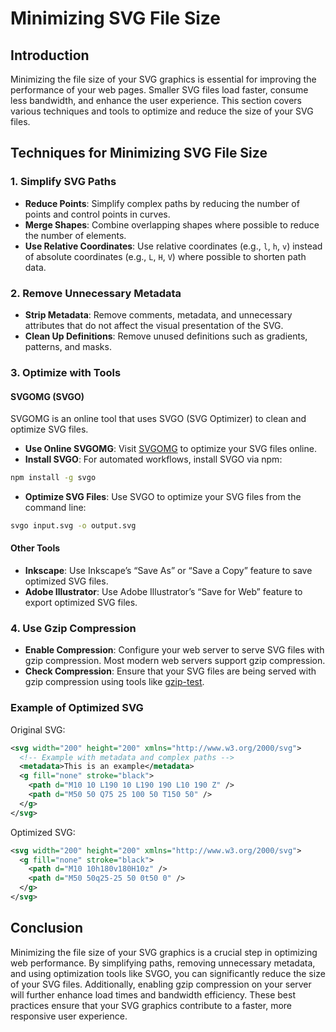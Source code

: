 # Minimizing SVG File Size

## Introduction

Minimizing the file size of your SVG graphics is essential for improving the performance of your web pages. Smaller SVG files load faster, consume less bandwidth, and enhance the user experience. This section covers various techniques and tools to optimize and reduce the size of your SVG files.

## Techniques for Minimizing SVG File Size

### 1. Simplify SVG Paths

- **Reduce Points**: Simplify complex paths by reducing the number of points and control points in curves.
- **Merge Shapes**: Combine overlapping shapes where possible to reduce the number of elements.
- **Use Relative Coordinates**: Use relative coordinates (e.g., `l`, `h`, `v`) instead of absolute coordinates (e.g., `L`, `H`, `V`) where possible to shorten path data.

### 2. Remove Unnecessary Metadata

- **Strip Metadata**: Remove comments, metadata, and unnecessary attributes that do not affect the visual presentation of the SVG.
- **Clean Up Definitions**: Remove unused definitions such as gradients, patterns, and masks.

### 3. Optimize with Tools

#### SVGOMG (SVGO)

SVGOMG is an online tool that uses SVGO (SVG Optimizer) to clean and optimize SVG files.

- **Use Online SVGOMG**: Visit [SVGOMG](https://jakearchibald.github.io/svgomg/) to optimize your SVG files online.
- **Install SVGO**: For automated workflows, install SVGO via npm:

```bash
npm install -g svgo
```

- **Optimize SVG Files**: Use SVGO to optimize your SVG files from the command line:

```bash
svgo input.svg -o output.svg
```

#### Other Tools

- **Inkscape**: Use Inkscape’s “Save As” or “Save a Copy” feature to save optimized SVG files.
- **Adobe Illustrator**: Use Adobe Illustrator’s “Save for Web” feature to export optimized SVG files.

### 4. Use Gzip Compression

- **Enable Compression**: Configure your web server to serve SVG files with gzip compression. Most modern web servers support gzip compression.
- **Check Compression**: Ensure that your SVG files are being served with gzip compression using tools like [gzip-test](https://www.gzip-test.com/).

### Example of Optimized SVG

Original SVG:

```xml
<svg width="200" height="200" xmlns="http://www.w3.org/2000/svg">
  <!-- Example with metadata and complex paths -->
  <metadata>This is an example</metadata>
  <g fill="none" stroke="black">
    <path d="M10 10 L190 10 L190 190 L10 190 Z" />
    <path d="M50 50 Q75 25 100 50 T150 50" />
  </g>
</svg>
```

Optimized SVG:

```xml
<svg width="200" height="200" xmlns="http://www.w3.org/2000/svg">
  <g fill="none" stroke="black">
    <path d="M10 10h180v180H10z" />
    <path d="M50 50q25-25 50 0t50 0" />
  </g>
</svg>
```

## Conclusion

Minimizing the file size of your SVG graphics is a crucial step in optimizing web performance. By simplifying paths, removing unnecessary metadata, and using optimization tools like SVGO, you can significantly reduce the size of your SVG files. Additionally, enabling gzip compression on your server will further enhance load times and bandwidth efficiency. These best practices ensure that your SVG graphics contribute to a faster, more responsive user experience.